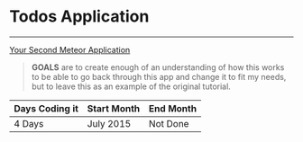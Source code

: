 # Todos Application 
*****
[Your Second Meteor Application](http://meteortips.com/second-meteor-tutorial/)

>**GOALS** are to create enough of an understanding of how this works to be able to go back through this app and change it to fit my needs, but to leave this as an example of the original tutorial. 

| Days Coding it  | Start Month | End Month |
|-----------------|-------------|-----------|
| 4 Days          | July 2015   | Not Done  |
